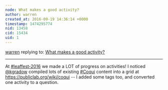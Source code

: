 ```yaml
---
node: What makes a good activity?
author: warren
created_at: 2016-09-19 14:36:14 +0000
timestamp: 1474295774
nid: 13458
cid: 15434
uid: 1
---
```




[warren](../profile/warren) replying to: [What makes a good activity?](../notes/warren/09-17-2016/what-makes-a-good-activity)

----
At [#leaffest-2016](/tag/leaffest-2016) we made a LOT of progress on activities! I noticed [@kgradow](/profile/kgradow) compiled lots of existing [#Coqui](/tag/Coqui) content into a grid at https://publiclab.org/wiki/coqui -- I added some tags too, and converted one activity to a question.